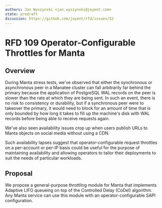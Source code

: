 ```yaml
---
authors: Jan Wyszynski <jan.wyszynski@joyent.com>
state: predraft
dicussion: https://github.com/joyent/rfd/issues/52
---
```


<!--
    This Source Code Form is subject to the terms of the Mozilla Public
    License, v. 2.0. If a copy of the MPL was not distributed with this
    file, You can obtain one at http://mozilla.org/MPL/2.0/.
-->

<!--
    Copyright 2017 <contributor>
-->

# RFD 109 Operator-Configurable Throttles for Manta

## Overview

During Manta stress tests, we've observed that either the synchronous or
asynchronous peer in a Manatee cluster can fall arbitrarily far behind the
primary because the application of PostgreSQL WAL records on the peer is slower
than the rate at which they are being sent. In such an event, there is no risk
to consistency or durability, but if a synchronous peer were to takeover the
primary, it would need to block for an amount of time that is only bounded by
how long it takes to fill up the machine's disk with WAL records before being
able to receive requests again.

We've also seen availability issues crop up when users publish URLs to
Manta objects on social media without using a CDN.

Such availability lapses suggest that operator-configurable request throttles
on a per-account or per-IP basis could be useful for the purpose of maintaining
availability and allowing operators to tailor their deployments to suit the
needs of particular workloads.

## Proposal

We propose a general-purpose throttling module for Manta that implements
Adaptive LIFO queueing on top of the Controlled Delay (CoDel) algorithm.
Any Manta service can use this module with an operator-configurable SAPI
configuration.
